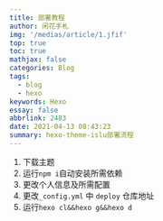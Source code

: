 ```yaml
---
title: 部署教程
author: 闲花手札
img: '/medias/article/1.jfif'
top: true
toc: true
mathjax: false
categories: Blog
tags:
  - blog
  - hexo
keywords: Hexo
essay: false
abbrlink: 2483
date: 2021-04-13 08:43:23
summary: hexo-theme-islu部署流程
---
```


1. 下载主题
2. 运行`npm i`自动安装所需依赖
3. 更改个人信息及所需配置
4. 更改`_config.yml` 中 `deploy` 仓库地址
5. 运行`hexo cl&&hexo g&&hexo d`